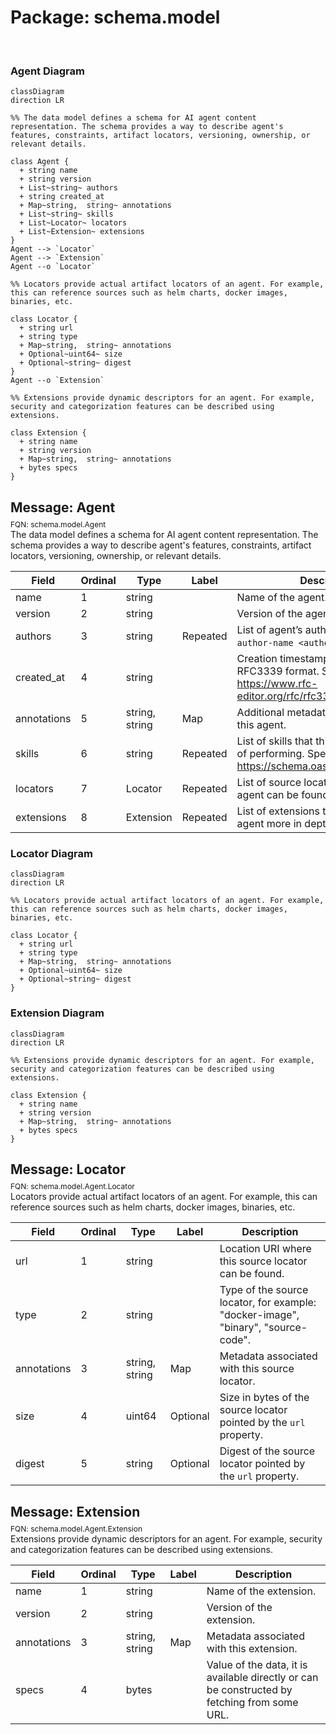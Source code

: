 # Package: schema.model

<div class="comment"><span></span><br/></div>


### Agent Diagram

```mermaid
classDiagram
direction LR

%% The data model defines a schema for AI agent content representation. The schema provides a way to describe agent's features, constraints, artifact locators, versioning, ownership, or relevant details.

class Agent {
  + string name
  + string version
  + List~string~ authors
  + string created_at
  + Map~string,  string~ annotations
  + List~string~ skills
  + List~Locator~ locators
  + List~Extension~ extensions
}
Agent --> `Locator`
Agent --> `Extension`
Agent --o `Locator`

%% Locators provide actual artifact locators of an agent. For example, this can reference sources such as helm charts, docker images, binaries, etc.

class Locator {
  + string url
  + string type
  + Map~string,  string~ annotations
  + Optional~uint64~ size
  + Optional~string~ digest
}
Agent --o `Extension`

%% Extensions provide dynamic descriptors for an agent. For example, security and categorization features can be described using extensions.

class Extension {
  + string name
  + string version
  + Map~string,  string~ annotations
  + bytes specs
}

```

## Message: Agent
<div style="font-size: 12px; margin-top: -10px;" class="fqn">FQN: schema.model.Agent</div>

<div class="comment"><span>The data model defines a schema for AI agent content representation. The schema provides a way to describe agent's features, constraints, artifact locators, versioning, ownership, or relevant details.</span><br/></div>

| Field       | Ordinal | Type           | Label    | Description                                                                                                |
|-------------|---------|----------------|----------|------------------------------------------------------------------------------------------------------------|
| name        | 1       | string         |          | Name of the agent.                                                                                         |
| version     | 2       | string         |          | Version of the agent.                                                                                      |
| authors     | 3       | string         | Repeated | List of agent’s authors in the form of `author-name <author-email>`.                                     |
| created_at  | 4       | string         |          | Creation timestamp of the agent in the RFC3339 format. Specs: https://www.rfc-editor.org/rfc/rfc3339.html  |
| annotations | 5       | string, string | Map      | Additional metadata associated with this agent.                                                            |
| skills      | 6       | string         | Repeated | List of skills that this agent is capable of performing. Specs: https://schema.oasf.outshift.com/skills      |
| locators    | 7       | Locator        | Repeated | List of source locators where this agent can be found or used from.                                        |
| extensions  | 8       | Extension      | Repeated | List of extensions that describe this agent more in depth.                                                 |



### Locator Diagram

```mermaid
classDiagram
direction LR

%% Locators provide actual artifact locators of an agent. For example, this can reference sources such as helm charts, docker images, binaries, etc.

class Locator {
  + string url
  + string type
  + Map~string,  string~ annotations
  + Optional~uint64~ size
  + Optional~string~ digest
}

```
### Extension Diagram

```mermaid
classDiagram
direction LR

%% Extensions provide dynamic descriptors for an agent. For example, security and categorization features can be described using extensions.

class Extension {
  + string name
  + string version
  + Map~string,  string~ annotations
  + bytes specs
}

```

## Message: Locator
<div style="font-size: 12px; margin-top: -10px;" class="fqn">FQN: schema.model.Agent.Locator</div>

<div class="comment"><span>Locators provide actual artifact locators of an agent. For example, this can reference sources such as helm charts, docker images, binaries, etc.</span><br/></div>

| Field       | Ordinal | Type           | Label    | Description                                                                        |
|-------------|---------|----------------|----------|------------------------------------------------------------------------------------|
| url         | 1       | string         |          | Location URI where this source locator can be found.                               |
| type        | 2       | string         |          | Type of the source locator, for example: "docker-image", "binary", "source-code".  |
| annotations | 3       | string, string | Map      | Metadata associated with this source locator.                                      |
| size        | 4       | uint64         | Optional | Size in bytes of the source locator pointed by the `url` property.                 |
| digest      | 5       | string         | Optional | Digest of the source locator pointed by the `url` property.                        |




## Message: Extension
<div style="font-size: 12px; margin-top: -10px;" class="fqn">FQN: schema.model.Agent.Extension</div>

<div class="comment"><span>Extensions provide dynamic descriptors for an agent. For example, security and categorization features can be described using extensions.</span><br/></div>

| Field       | Ordinal | Type           | Label | Description                                                                                   |
|-------------|---------|----------------|-------|-----------------------------------------------------------------------------------------------|
| name        | 1       | string         |       | Name of the extension.                                                                        |
| version     | 2       | string         |       | Version of the extension.                                                                     |
| annotations | 3       | string, string | Map   | Metadata associated with this extension.                                                      |
| specs       | 4       | bytes          |       | Value of the data, it is available directly or can be constructed by fetching from some URL.  |






<!-- Created by: Proto Diagram Tool -->
<!-- https://github.com/GoogleCloudPlatform/proto-gen-md-diagrams -->
